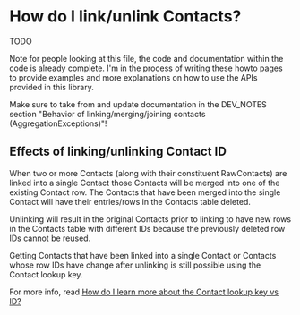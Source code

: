 # How do I link/unlink Contacts?

TODO

Note for people looking at this file, the code and documentation within the code is already
complete. I'm in the process of writing these howto pages to provide examples and more explanations
on how to use the APIs provided in this library.

Make sure to take from and update documentation in the DEV_NOTES section
"Behavior of linking/merging/joining contacts (AggregationExceptions)"!

## Effects of linking/unlinking Contact ID

When two or more Contacts (along with their constituent RawContacts) are linked into a single
Contact those Contacts will be merged into one of the existing Contact row. The Contacts that have
been merged into the single Contact will have their entries/rows in the Contacts table deleted.

Unlinking will result in the original Contacts prior to linking to have new rows in the Contacts
table with different IDs because the previously deleted row IDs cannot be reused.

Getting Contacts that have been linked into a single Contact or Contacts whose row IDs have change
after unlinking is still possible using the Contact lookup key.

For more info, read [How do I learn more about the Contact lookup key vs ID?](/howto/howto-learn-more-contact-lookup-key.md)